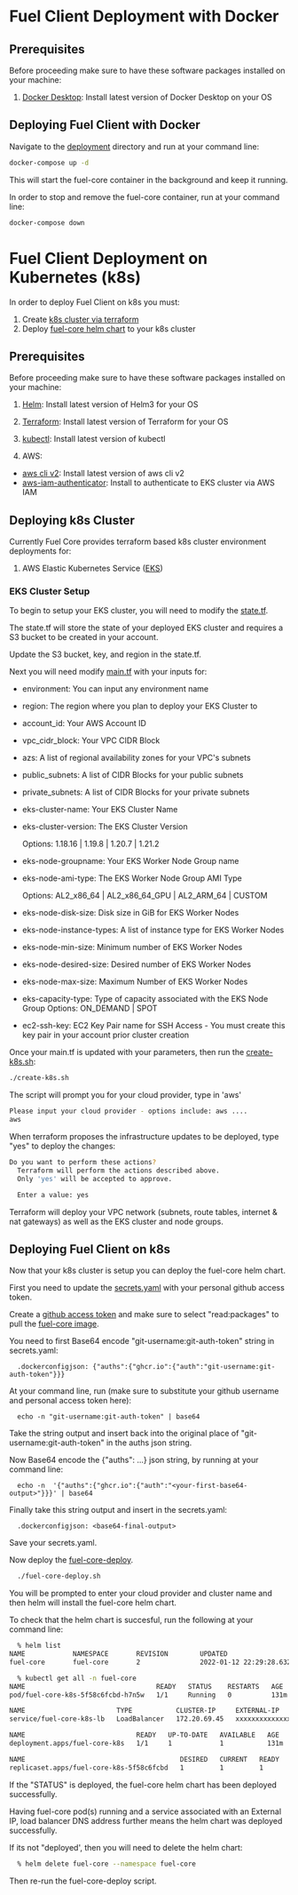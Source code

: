 # Fuel Client Deployment with Docker

## Prerequisites

Before proceeding make sure to have these software packages installed on your machine:

1) [Docker Desktop][docker-desktop]: Install latest version of Docker Desktop on your OS

## Deploying Fuel Client with Docker

Navigate to the [deployment][deploy-dir] directory and run at your command line:

```bash
docker-compose up -d
```

This will start the fuel-core container in the background and keep it running.

In order to stop and remove the fuel-core container, run at your command line:

```bash
docker-compose down
```

# Fuel Client Deployment on Kubernetes (k8s)

In order to deploy Fuel Client on k8s you must:

1) Create [k8s cluster via terraform][k8s-terraform]
2) Deploy [fuel-core helm chart][fuel-helm-chart] to your k8s cluster

## Prerequisites

Before proceeding make sure to have these software packages installed on your machine:

1) [Helm][helm]: Install latest version of Helm3 for your OS

2) [Terraform][terraform]: Install latest version of Terraform for your OS 

3) [kubectl][kubectl-cli]: Install latest version of kubectl

4) AWS:
- [aws cli v2][aws-cli]: Install latest version of aws cli v2
- [aws-iam-authenticator][iam-auth]: Install to authenticate to EKS cluster via AWS IAM

## Deploying k8s Cluster

Currently Fuel Core provides terraform based k8s cluster environment deployments for:

1) AWS Elastic Kubernetes Service ([EKS][aws-eks])

### EKS Cluster Setup

To begin to setup your EKS cluster, you will need to modify the [state.tf][tf-state].

The state.tf will store the state of your deployed EKS cluster and requires a S3 bucket to be created in your account. 

Update the S3 bucket, key, and region in the state.tf.

Next you will need modify [main.tf][main-tf] with your inputs for:

- environment: You can input any environment name 

- region: The region where you plan to deploy your EKS Cluster to

- account_id: Your AWS Account ID 

- vpc_cidr_block: Your VPC CIDR Block

- azs: A list of regional availability zones for your VPC's subnets

- public_subnets: A list of CIDR Blocks for your public subnets

- private_subnets: A list of CIDR Blocks for your private subnets

- eks-cluster-name: Your EKS Cluster Name

- eks-cluster-version: The EKS Cluster Version
  
  Options: 1.18.16 | 1.19.8 | 1.20.7 | 1.21.2

- eks-node-groupname: Your EKS Worker Node Group name

- eks-node-ami-type: The EKS Worker Node Group AMI Type 

  Options: AL2_x86_64 | AL2_x86_64_GPU | AL2_ARM_64 | CUSTOM 

- eks-node-disk-size: Disk size in GiB for EKS Worker Nodes

- eks-node-instance-types: A list of instance type for EKS Worker Nodes

- eks-node-min-size: Minimum number of EKS Worker Nodes

- eks-node-desired-size: Desired number of EKS Worker Nodes

- eks-node-max-size: Maximum Number of EKS Worker Nodes

- eks-capacity-type: Type of capacity associated with the EKS Node Group
Options: ON_DEMAND | SPOT

- ec2-ssh-key: EC2 Key Pair name for SSH Access - You must create this key pair in
your account prior cluster creation

Once your main.tf is updated with your parameters, then run the [create-k8s.sh][create-k8s-sh]:

```bash
./create-k8s.sh
```
The script will prompt you for your cloud provider, type in 'aws'

```bash
Please input your cloud provider - options include: aws ....
aws
```
When terraform proposes the infrastructure updates to be deployed, type "yes" to deploy the changes:

```bash
Do you want to perform these actions?
  Terraform will perform the actions described above.
  Only 'yes' will be accepted to approve.

  Enter a value: yes
```

Terraform will deploy your VPC network (subnets, route tables, internet & nat gateways) as well as the EKS cluster and node groups.

## Deploying Fuel Client on k8s

Now that your k8s cluster is setup you can deploy the fuel-core helm chart.

First you need to update the [secrets.yaml][secrets-yaml] with your personal github access token.

Create a [github access token][create-git-token] and make sure to select "read:packages" to pull the [fuel-core image][fuel-core-image].

You need to first Base64 encode "git-username:git-auth-token" string in secrets.yaml: 

```
  .dockerconfigjson: {"auths":{"ghcr.io":{"auth":"git-username:git-auth-token"}}}
```

At your command line, run (make sure to substitute your github username and personal access token here):

```
  echo -n "git-username:git-auth-token" | base64
```
Take the string output and insert back into the original place of "git-username:git-auth-token" in the auths json string.

Now Base64 encode the {"auths": ...} json string, by running at your command line:

```
  echo -n  '{"auths":{"ghcr.io":{"auth":"<your-first-base64-output>"}}}' | base64
```

Finally take this string output and insert in the secrets.yaml:

```
  .dockerconfigjson: <base64-final-output>
```

Save your secrets.yaml.

Now deploy the [fuel-core-deploy][fuel-deploy-script]. 

```bash
  ./fuel-core-deploy.sh
```

You will be prompted to enter your cloud provider and cluster name and then helm will install the fuel-core helm chart.

To check that the helm chart is succesful, run the following at your command line:

```bash
  % helm list
NAME            NAMESPACE       REVISION        UPDATED                                 STATUS          CHART                APP VERSION
fuel-core       fuel-core       2               2022-01-12 22:29:28.632358 -0500 EST    deployed        fuel-core-1.0.0      1.0   
```

```bash
  % kubectl get all -n fuel-core
NAME                                 READY   STATUS    RESTARTS   AGE
pod/fuel-core-k8s-5f58c6fcbd-h7n5w   1/1     Running   0          131m

NAME                       TYPE           CLUSTER-IP     EXTERNAL-IP                                  PORT(S)        AGE
service/fuel-core-k8s-lb   LoadBalancer   172.20.69.45   xxxxxxxxxxxxxx.us-east-1.elb.amazonaws.com   80:31327/TCP   123m

NAME                            READY   UP-TO-DATE   AVAILABLE   AGE
deployment.apps/fuel-core-k8s   1/1     1            1           131m

NAME                                       DESIRED   CURRENT   READY   AGE
replicaset.apps/fuel-core-k8s-5f58c6fcbd   1         1         1       131m 
```

If the "STATUS" is deployed, the fuel-core helm chart has been deployed successfully. 

Having fuel-core pod(s) running and a service associated with an External IP, load balancer DNS address 
further means the helm chart was deployed successfully.

If its not "deployed', then you will need to delete the helm chart:

```bash
  % helm delete fuel-core --namespace fuel-core
```

Then re-run the fuel-core-deploy script.

[helm]: https://helm.sh/docs/intro/install/
[docker-desktop]: https://docs.docker.com/engine/install/
[terraform]: https://learn.hashicorp.com/tutorials/terraform/install-cli
[kubectl-cli]: https://kubernetes.io/docs/tasks/tools/
[aws-cli]: https://docs.aws.amazon.com/cli/latest/userguide/getting-started-install.html
[iam-auth]: https://docs.aws.amazon.com/eks/latest/userguide/install-aws-iam-authenticator.html
[tf-state]: https://github.com/FuelLabs/fuel-core/blob/roy-fuel-eks-helm-charts/deployment/terraform/environments/aws/state.tf
[k8s-terraform]: https://github.com/FuelLabs/fuel-core/tree/roy-fuel-eks-helm-charts/deployment/terraform
[deploy-dir]: https://github.com/FuelLabs/fuel-core/tree/roy-fuel-eks-helm-charts/deployment
[fuel-helm-chart]: https://github.com/FuelLabs/fuel-core/tree/roy-fuel-eks-helm-charts/deployment/charts
[aws-eks]: https://aws.amazon.com/eks/
[main-tf]: https://github.com/FuelLabs/fuel-core/blob/roy-fuel-eks-helm-charts/deployment/terraform/environments/aws/main.tf
[create-k8s-sh]: https://github.com/FuelLabs/fuel-core/blob/roy-fuel-eks-helm-charts/deployment/scripts/create-k8s.sh
[create-git-token]:  https://docs.github.com/en/authentication/keeping-your-account-and-data-secure/creating-a-personal-access-token
[secrets-yaml]: https://github.com/FuelLabs/fuel-core/blob/roy-fuel-eks-helm-charts/deployment/charts/templates/secrets.yaml
[fuel-core-image]: https://github.com/fuellabs/fuel-core/pkgs/container/fuel-core
[fuel-deploy-script]: https://github.com/FuelLabs/fuel-core/blob/roy-fuel-eks-helm-charts/deployment/scripts/fuel-core-deploy.sh
